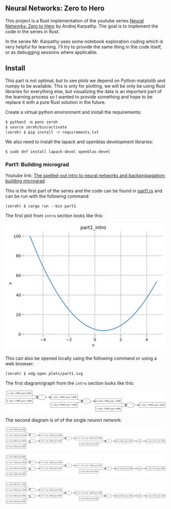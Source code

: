 ## Neural Networks:  Zero to Hero
This project is a Rust implementation of the youtube series
[Neural Networks:  Zero to Hero] by Andrej Karpathy. The goal is to implement
the code in the series in Rust.

In the series Mr. Karpathy uses some notebook exploration coding which is very
helpful for learning. I'll try to provide the same thing in the code itself, or 
as debugging sessions where applicable.

## Install
This part is not optimal, but to see plots we depend on Python matplolib and
numpy to be available. This is only for plotting, we will be only be using Rust
libraries for everything else, but visualizing the data is an important part
of the learning process so I wanted to provide something and hope to be
replace it with a pure Rust solution in the future.

Create a virtual python environment and install the requirements:
```
$ python3 -m penv zeroh
$ source zeroh/bin/activate
(zeroh) $ pip install -r requirements.txt
```
We also need to install the lapack and openblas development libraries:
```console
$ sudo dnf install lapack-devel openblas-devel
```

### Part1: Building micrograd
Youtube link: [The spelled-out intro to neural networks and backpropagation: building micrograd]

This is the first part of the series and the code can be found in
[part1.rs](./src/bin/part1.rs) and can be run with the following command:
```console
(zeroh) $ cargo run --bin part1
```
The first plot from `intro` section looks like this:

![image](./plots/part1_intro.svg)

This can also be opened locally using the following command or using a web
browser:
```console
(zeroh) $ xdg-open plots/part1.svg
```

The first diagram/graph from the `intro` section looks like this:

![image](./plots/part1_graph.svg)

The second diagram is of of the single neuron network:

![image](./plots/part1_single_neuron.svg)

![image](./plots/part1_single_neuron3.svg)

![image](./plots/part1_single_neuron4.svg)

[Neural Networks:  Zero to Hero]: https://www.youtube.com/playlist?list=PLAqhIrjkxbuWI23v9cThsA9GvCAUhRvKZ
[The spelled-out intro to neural networks and backpropagation: building micrograd]: https://www.youtube.com/watch?v=VMj-3S1tku0&list=PLAqhIrjkxbuWI23v9cThsA9GvCAUhRvKZ&index=2
